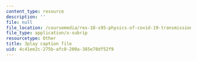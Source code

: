 ```yaml
---
content_type: resource
description: ''
file: null
file_location: /coursemedia/res-10-s95-physics-of-covid-19-transmission-fall-2020/4c41ee2c275bafc0200a385e78df52f9_fdbeCmYRVzA.srt
file_type: application/x-subrip
resourcetype: Other
title: 3play caption file
uid: 4c41ee2c-275b-afc0-200a-385e78df52f9
---
```

